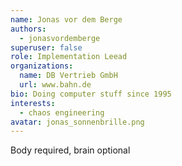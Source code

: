 ```yaml
---
name: Jonas vor dem Berge
authors:
  - jonasvordemberge
superuser: false
role: Implementation Leead
organizations:
  name: DB Vertrieb GmbH
  url: www.bahn.de
bio: Doing computer stuff since 1995
interests:
  - chaos engineering
avatar: jonas_sonnenbrille.png
---
```

Body required, brain optional